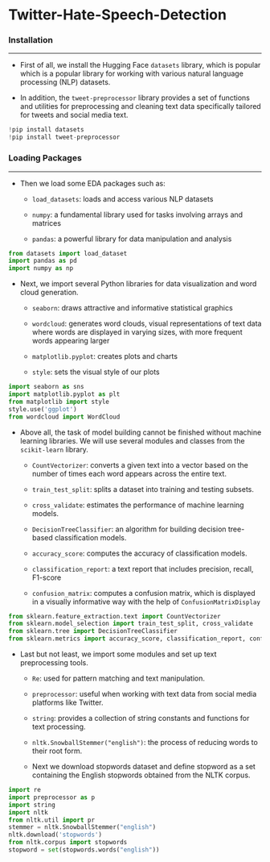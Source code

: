 # Twitter-Hate-Speech-Detection

### Installation
---

- First of all, we install the Hugging Face `datasets` library, which is popular which is a popular library for working with various natural language processing (NLP) datasets. 

- In addition, the `tweet-preprocessor` library provides a set of functions and utilities for preprocessing and cleaning text data specifically tailored for tweets and social media text. 

```python
!pip install datasets
!pip install tweet-preprocessor
```

### Loading Packages
---

- Then we load some EDA packages such as: 
    - `load_datasets`: loads and access various NLP datasets

    - `numpy`: a fundamental library used for tasks involving arrays and matrices 
    
    - `pandas`: a powerful library for data manipulation and analysis
 
```python
from datasets import load_dataset
import pandas as pd
import numpy as np
```

- Next, we import several Python libraries for data visualization and word cloud generation. 
     - `seaborn`: draws attractive and informative statistical graphics

     - `wordcloud`: generates word clouds, visual representations of text data where words are displayed in varying sizes, with more frequent words appearing larger

     - `matplotlib.pyplot`: creates plots and charts

     - `style`: sets the visual style of our plots

```python
import seaborn as sns
import matplotlib.pyplot as plt
from matplotlib import style
style.use('ggplot')
from wordcloud import WordCloud
```

- Above all, the task of model building cannot be finished without machine learning libraries. We will use several modules and classes from the `scikit-learn` library. 

    - `CountVectorizer`: converts a given text into a vector based on the number of times each word appears across the entire text. 
    
    - `train_test_split`: splits a dataset into training and testing subsets. 
    
    - `cross_validate`: estimates the performance of machine learning models. 
    
   - `DecisionTreeClassifier`: an algorithm for building decision tree-based classification models. 
   
   - `accuracy_score`: computes the accuracy of classification models. 
   
   - `classification_report`: a text report that includes precision, recall, F1-score 
   
   - `confusion_matrix`: computes a confusion matrix, which is displayed in a visually informative way with the help of `ConfusionMatrixDisplay`

```python
from sklearn.feature_extraction.text import CountVectorizer
from sklearn.model_selection import train_test_split, cross_validate
from sklearn.tree import DecisionTreeClassifier
from sklearn.metrics import accuracy_score, classification_report, confusion_matrix, ConfusionMatrixDisplay
```

- Last but not least, we import some modules and set up text preprocessing tools. 
    - `Re`: used for pattern matching and text manipulation. 
    
    - `preprocessor`: useful when working with text data from social media platforms like Twitter.

    - `string`: provides a collection of string constants and functions for text processing. 
    
    - `nltk.SnowballStemmer("english")`: the process of reducing words to their root form.
    
    - Next we download stopwords dataset and define stopword as a set containing the English stopwords obtained from the NLTK corpus.  

```python
import re
import preprocessor as p
import string
import nltk
from nltk.util import pr
stemmer = nltk.SnowballStemmer("english")
nltk.download('stopwords')
from nltk.corpus import stopwords
stopword = set(stopwords.words("english"))
```


